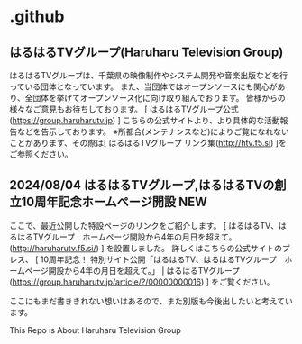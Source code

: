 # .github
## はるはるTVグループ(Haruharu Television Group)
はるはるTVグループは、千葉県の映像制作やシステム開発や音楽出版などを行っている団体となっています。
また、当団体ではオープンソースにも関心があり、全団体を挙げてオープンソース化に向け取り組んでおります。
皆様からの様々なご意見もお待ちしております。
[ はるはるTVグループ公式 (https://group.haruharutv.jp) ]
こちらの公式サイトより、より具体的な活動報告などを告示しております。
※所都合(メンテナンスなど)によりご覧になれないことがあります、その際は[ はるはるTVグループ リンク集(http://htv.f5.si) ]をご参照ください。

## 2024/08/04 はるはるTVグループ,はるはるTVの創立10周年記念ホームページ開設 NEW
ここで、最近公開した特設ページのリンクをご紹介します。
[ はるはるTV、はるはるTVグループ　ホームページ開設から4年の月日を超えて。(http://haruharutv.f5.si/) ]
を設置しました。
詳しくはこちらの公式サイトのプレス、
[ 10周年記念！ 特別サイト公開「はるはるTV、はるはるTVグループ　ホームページ開設から4年の月日を超えて。」 | はるはるTVグループ (https://group.haruharutv.jp/article/?/00000000016) ]
をご覧ください。

ここにもまだ書ききれない想いはあるので、また別版も今後出したいと考えています。

This Repo is About Haruharu Television Group
